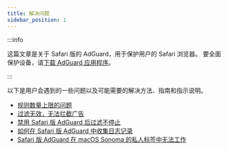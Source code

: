 ```yaml
---
title: 解决问题
sidebar_position: 1
---
```


:::info

这篇文章是关于 Safari 版的 AdGuard，用于保护用户的 Safari 浏览器。 要全面保护设备，请[下载 AdGuard 应用程序](https://agrd.io/download-kb-adblock)。

:::

以下是用户会遇到的一些问题以及可能需要的解决方法、指南和指示说明。

- [规则数量上限的问题](/adguard-for-safari/solving-problems/rule-limit.md)
- [过滤无效，无法拦截广告](/adguard-for-safari/solving-problems/ads-not-blocked.md)
- [禁用 Safari 版 AdGuard 后过滤不停止](/adguard-for-safari/solving-problems/filters-after-disable.md)
- [如何在 Safari 版 AdGuard 中收集日志记录](/adguard-for-safari/solving-problems/logs.md)
- [Safari 版 AdGuard 在 macOS Sonoma 的私人标签中无法工作](/adguard-for-safari/solving-problems/private-sonoma.md)
